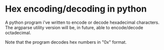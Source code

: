 # Hex encoding/decoding in python
A python program i've written to encode or decode hexadecimal characters.
The argparse utility version will be, in future, able to encode/decode octadecimal.

Note that the program decodes hex numbers in "0x" format.
